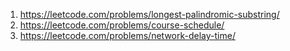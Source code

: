 1. https://leetcode.com/problems/longest-palindromic-substring/
2. https://leetcode.com/problems/course-schedule/
3. https://leetcode.com/problems/network-delay-time/
